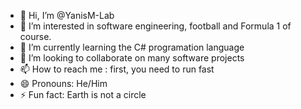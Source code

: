 - 👋 Hi, I’m @YanisM-Lab
- 👀 I’m interested in software engineering, football and Formula 1 of course.
- 🌱 I’m currently learning the C# programation language
- 💞️ I’m looking to collaborate on many software projects
- 📫 How to reach me : first, you need to run fast 
- 😄 Pronouns: He/Him
- ⚡ Fun fact: Earth is not a circle

<!---
YanisM-Lab/YanisM-Lab is a ✨ special ✨ repository because its `README.md` (this file) appears on your GitHub profile.
You can click the Preview link to take a look at your changes.
--->
